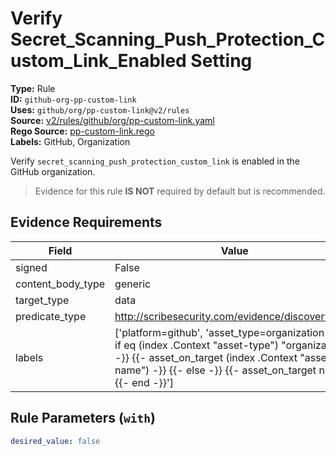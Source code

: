 # Verify Secret_Scanning_Push_Protection_Custom_Link_Enabled Setting  
**Type:** Rule  
**ID:** `github-org-pp-custom-link`  
**Uses:** `github/org/pp-custom-link@v2/rules`  
**Source:** [v2/rules/github/org/pp-custom-link.yaml](https://github.com/scribe-public/sample-policies/v2/rules/github/org/pp-custom-link.yaml)  
**Rego Source:** [pp-custom-link.rego](https://github.com/scribe-public/sample-policies/v2/rules/github/org/pp-custom-link.rego)  
**Labels:** GitHub, Organization  

Verify `secret_scanning_push_protection_custom_link` is enabled in the GitHub organization.

> Evidence for this rule **IS NOT** required by default but is recommended.


## Evidence Requirements  
| Field | Value |
|-------|-------|
| signed | False |
| content_body_type | generic |
| target_type | data |
| predicate_type | http://scribesecurity.com/evidence/discovery/v0.1 |
| labels | ['platform=github', 'asset_type=organization', '{{- if eq (index .Context "asset-type") "organization" -}} {{- asset_on_target (index .Context "asset-name") -}} {{- else -}} {{- asset_on_target nil -}} {{- end -}}'] |

## Rule Parameters (`with`)  
```yaml
desired_value: false
```

